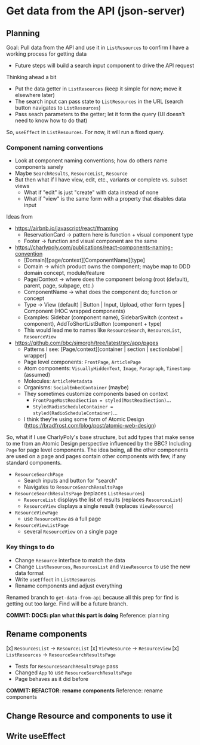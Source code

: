 # Get data from the API (json-server)

## Planning

Goal: Pull data from the API and use it in `ListResources` to confirm I have a working process for getting data

-  Future steps will build a search input component to drive the API request

Thinking ahead a bit

-  Put the data getter in `ListResources` (keep it simple for now; move it elsewhere later)
-  The search input can pass state to `ListResources` in the URL (search button navigates to `ListResources`)
-  Pass seach parameters to the getter; let it form the query (UI doesn't need to know how to do that)

So, `useEffect` in `ListResources`. For now, it will run a fixed query.

### Component naming conventions

-  Look at component naming conventions; how do others name components sanely
-  Maybe `SearchResults`, `ResourceList`, `Resource`
-  But then what if I have view, edit, etc., variants or complete vs. subset views
   -  What if "edit" is just "create" with data instead of none
   -  What if "view" is the same form with a property that disables data input

Ideas from

-  https://airbnb.io/javascript/react/#naming
   -  ReservationCard -> pattern here is function + visual component type
   -  Footer -> function and visual component are the same
-  https://charlypoly.com/publications/react-components-naming-convention
   -  [Domain][page/context][ComponentName][type]
   -  Domain -> which product owns the component; maybe map to DDD domain concept, module/feature
   -  Page/Context -> where does the component belong (root (default), parent, page, subpage, etc.)
   -  ComponentName -> what does the component do; function or concept
   -  Type -> View (default) | Button | Input, Upload, other form types | Component (HOC wrapped components)
   -  Examples: Sidebar (component name), SidebarSwitch (context + component), AddToShortListButton (component + type)
   -  This would lead me to names like `ResourceSearch`, `ResourceList`, `ResourceView`
-  https://github.com/bbc/simorgh/tree/latest/src/app/pages
   -  Patterns I see: [Page/context][container | section | sectionlabel | wrapper]
   -  Page level components: `FrontPage`, `ArticlePage`
   -  Atom components: `VisuallyHiddenText`, `Image`, `Paragraph`, `Timestamp` (assumed)
   -  Molecules: `ArticleMetadata`
   -  Organisms: `SocialEmbedContainer` (maybe)
   -  They sometimes customize components based on context
      -  `FrontPageMostReadSection = styled(MostReadSection)`...
      -  `StyledRadioScheduleContainer = styled(RadioScheduleContainer)`...
   -  I think they're using some form of Atomic Design (https://bradfrost.com/blog/post/atomic-web-design)

So, what if I use CharlyPoly's base structure, but add types that make sense to me from an Atomic Design perspective influenced by the BBC? Including `Page` for page level components. The idea being, all the other components are used on a page and pages contain other components with few, if any standard components.

-  `ResourceSearchPage`
   -  Search inputs and button for "search"
   -  Navigates to `ResourceSearchResultsPage`
-  `ResourceSearchResultsPage` (replaces `ListResources`)
   -  `ResourceList` displays the list of results (replaces `ResourcesList`)
   -  `ResourceView` displays a single result (replaces `ViewResource`)
-  `ResourceViewPage`
   -  use `ResourceView` as a full page
-  `ResourceViewListPage`
   -  several `ResourceView` on a single page

### Key things to do

-  Change `Resource` interface to match the data
-  Change `ListResources`, `ResourcesList` and `ViewResource` to use the new data format
-  Write `useEffect` in `ListResources`
-  Rename components and adjust everything

Renamed branch to `get-data-from-api` because all this prep for find is getting out too large. Find will be a future branch.

**COMMIT: DOCS: plan what this part is doing** Reference: planning

## Rename components

[x] `ResourcesList` -> `ResourceList`
[x] `ViewResource` -> `ResourceView`
[x] `ListResources` -> `ResourceSearchResultsPage`

-  Tests for `ResourceSearchResultsPage` pass
-  Changed `App` to use `ResourceSearchResultsPage`
-  Page behaves as it did before

**COMMIT: REFACTOR: rename components** Reference: rename components

## Change Resource and components to use it

## Write useEffect
